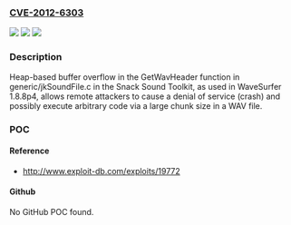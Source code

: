 ### [CVE-2012-6303](https://cve.mitre.org/cgi-bin/cvename.cgi?name=CVE-2012-6303)
![](https://img.shields.io/static/v1?label=Product&message=n%2Fa&color=blue)
![](https://img.shields.io/static/v1?label=Version&message=n%2Fa&color=blue)
![](https://img.shields.io/static/v1?label=Vulnerability&message=n%2Fa&color=brighgreen)

### Description

Heap-based buffer overflow in the GetWavHeader function in generic/jkSoundFile.c in the Snack Sound Toolkit, as used in WaveSurfer 1.8.8p4, allows remote attackers to cause a denial of service (crash) and possibly execute arbitrary code via a large chunk size in a WAV file.

### POC

#### Reference
- http://www.exploit-db.com/exploits/19772

#### Github
No GitHub POC found.

